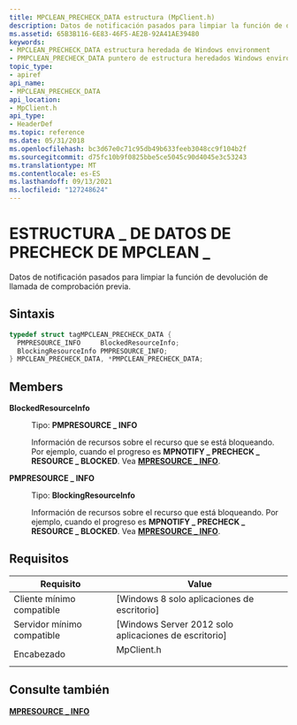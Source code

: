 ```yaml
---
title: MPCLEAN_PRECHECK_DATA estructura (MpClient.h)
description: Datos de notificación pasados para limpiar la función de devolución de llamada de comprobación previa.
ms.assetid: 65B3B116-6E83-46F5-AE2B-92A41AE39480
keywords:
- MPCLEAN_PRECHECK_DATA estructura heredada de Windows environment
- PMPCLEAN_PRECHECK_DATA puntero de estructura heredados Windows environment features
topic_type:
- apiref
api_name:
- MPCLEAN_PRECHECK_DATA
api_location:
- MpClient.h
api_type:
- HeaderDef
ms.topic: reference
ms.date: 05/31/2018
ms.openlocfilehash: bc3d67e0c71c95db49b633feeb3048cc9f104b2f
ms.sourcegitcommit: d75fc10b9f0825bbe5ce5045c90d4045e3c53243
ms.translationtype: MT
ms.contentlocale: es-ES
ms.lasthandoff: 09/13/2021
ms.locfileid: "127248624"
---
```

# <a name="mpclean_precheck_data-structure"></a>ESTRUCTURA \_ DE DATOS DE PRECHECK DE MPCLEAN \_

Datos de notificación pasados para limpiar la función de devolución de llamada de comprobación previa.

## <a name="syntax"></a>Sintaxis


```C++
typedef struct tagMPCLEAN_PRECHECK_DATA {
  PMPRESOURCE_INFO     BlockedResourceInfo;
  BlockingResourceInfo PMPRESOURCE_INFO;
} MPCLEAN_PRECHECK_DATA, *PMPCLEAN_PRECHECK_DATA;
```



## <a name="members"></a>Members

<dl> <dt>

**BlockedResourceInfo**
</dt> <dd>

Tipo: **PMPRESOURCE \_ INFO**

</dd> <dd>

Información de recursos sobre el recurso que se está bloqueando. Por ejemplo, cuando el progreso es **MPNOTIFY \_ PRECHECK \_ RESOURCE \_ BLOCKED**. Vea [**MPRESOURCE \_ INFO**](mpresource-info.md).

</dd> <dt>

**PMPRESOURCE \_ INFO**
</dt> <dd>

Tipo: **BlockingResourceInfo**

</dd> <dd>

Información de recursos sobre el recurso que está bloqueando. Por ejemplo, cuando el progreso es **MPNOTIFY \_ PRECHECK \_ RESOURCE \_ BLOCKED**. Vea [**MPRESOURCE \_ INFO**](mpresource-info.md).

</dd> </dl>

## <a name="requirements"></a>Requisitos



| Requisito | Value |
|-------------------------------------|---------------------------------------------------------------------------------------|
| Cliente mínimo compatible<br/> | \[Windows 8 solo aplicaciones de escritorio\]<br/>                                            |
| Servidor mínimo compatible<br/> | \[Windows Server 2012 solo aplicaciones de escritorio\]<br/>                                  |
| Encabezado<br/>                   | <dl> <dt>MpClient.h</dt> </dl> |



## <a name="see-also"></a>Consulte también

<dl> <dt>

[**MPRESOURCE \_ INFO**](mpresource-info.md)
</dt> </dl>

 

 





